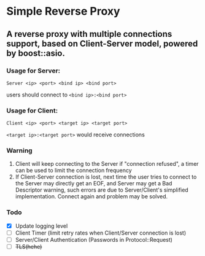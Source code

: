 # Simple Reverse Proxy

##  A reverse proxy with multiple connections support, based on Client-Server model,  powered by boost::asio.



### Usage for Server:

```shell
Server <ip> <port> <bind ip> <bind port>
```

users should connect to ```<bind ip>:<bind port>```

### Usage for Client:

```shell
Client <ip> <port> <target ip> <target port>
```

```<target ip>:<target port>``` would receive connections


### Warning

1. Client will keep connecting to the Server if "connection refused", a timer can be used to limit
   the connection frequency
2. If Client-Server connection is lost, next time the user tries to connect to the Server may
   directly get an EOF, and Server may get a Bad Descriptor warning, such errors are due to
    Server/Client's simplified implementation. Connect again and problem may be solved.

### Todo

- [x] Update logging level
- [ ] Client Timer (limit retry rates when Client/Server connection is lost)
- [ ] Server/Client Authentication (Passwords in Protocol::Request)
- [ ] ~~TLS(hehe)~~

